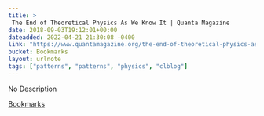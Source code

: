 ```yaml
---
title: > 
 The End of Theoretical Physics As We Know It | Quanta Magazine
date: 2018-09-03T19:12:01+00:00
dateadded: 2022-04-21 21:30:08 -0400
link: "https://www.quantamagazine.org/the-end-of-theoretical-physics-as-we-know-it-20180827/"
bucket: Bookmarks
layout: urlnote
tags: ["patterns", "patterns", "physics", "clblog"]
--- 
```

No Description
 <!-- end excerpt --> 
<div class='bucket'><a class='internal-link' href='/buckets/bookmarks'>Bookmarks</a></div> 
